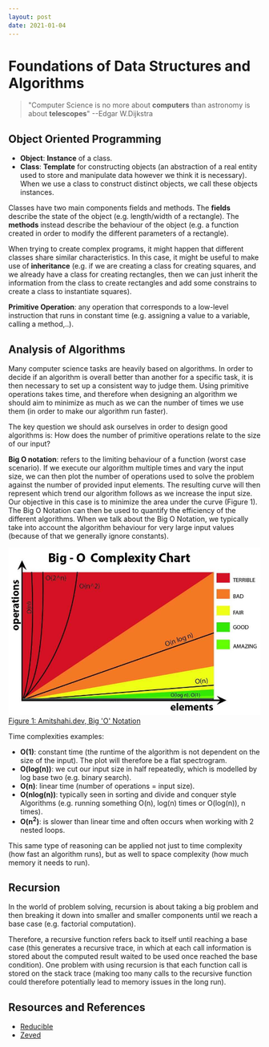 ```yaml
---
layout: post
date: 2021-01-04
---
```


# Foundations of Data Structures and Algorithms

> "Computer Science is no more about **computers** than astronomy is about **telescopes**"
> --Edgar W.Dijkstra

## Object Oriented Programming

- **Object**: **Instance** of a class.
- **Class**: **Template** for constructing objects (an abstraction of a real entity used to store and manipulate data however we think it is necessary). When we use a class to construct distinct objects, we call these objects instances.

Classes have two main components fields and methods. The **fields** describe the state of the object (e.g. length/width of a rectangle). The **methods** instead describe the behaviour of the object (e.g. a function created in order to modify the different parameters of a rectangle).

When trying to create complex programs, it might happen that different classes share similar characteristics. In this case, it might be useful to make use of **inheritance** (e.g. if we are creating a class for creating squares, and we already have a class for creating rectangles, then we can just inherit the information from the class to create rectangles and add some constrains to create a class to instantiate squares).

**Primitive Operation**: any operation that corresponds to a low-level instruction that runs in constant time (e.g. assigning a value to a variable, calling a method,..).

## Analysis of Algorithms

Many computer science tasks are heavily based on algorithms. In order to decide if an algorithm is overall better than another for a specific task, it is then necessary to set up a consistent way to judge them. Using primitive operations takes time, and therefore when designing an algorithm we should aim to minimize as much as we can the number of times we use them (in order to make our algorithm run faster).

The key question we should ask ourselves in order to design good algorithms is: How does the number of primitive operations relate to the size of our input?

**Big O notation**: refers to the limiting behaviour of a function (worst case scenario). If we execute our algorithm multiple times and vary the input size, we can then plot the number of operations used to solve the problem against the number of provided input elements. The resulting curve will then represent which trend our algorithm follows as we increase the input size. Our objective in this case is to minimize the area under the curve (Figure 1). The Big O Notation can then be used to quantify the efficiency of the different algorithms. When we talk about the Big O Notation, we typically take into account the algorithm behaviour for very large input values (because of that we generally ignore constants).

![](/assets/img/bigocomplexitychart.jpeg)<br>
[Figure 1: Amitshahi.dev, Big 'O' Notation](https://amitshahi.dev/blog/2019-06-23-big-o-notation/)

Time complexities examples:
- **O(1)**: constant time (the runtime of the algorithm is not dependent on the size of the input). The plot will therefore be a flat spectrogram.
- **O(log(n))**: we cut our input size in half repeatedly, which is modelled by log base two (e.g. binary search).
- **O(n)**: linear time (number of operations = input size).
- **O(nlog(n))**: typically seen in sorting and divide and conquer style Algorithms (e.g. running something O(n), log(n) times or  O(log(n)), n times).
- **O(n<sup>2</sup>)**: is slower than linear time and often occurs when working with 2 nested loops.

This same type of reasoning can be applied not just to time complexity (how fast an algorithm runs), but as well to space complexity (how much memory it needs to run).

## Recursion
In the world of problem solving, recursion is about taking a big problem and then breaking it down into smaller and smaller components until we reach a base case (e.g. factorial computation).

Therefore, a recursive function refers back to itself until reaching a base case (this generates a recursive trace, in which at each call information is stored about the computed result waited to be used once reached the base condition). One problem with using recursion is that each function call is stored on the stack trace (making too many calls to the recursive function could therefore potentially lead to memory issues in the long run).

## Resources and References
- [Reducible](https://www.youtube.com/channel/UCK8XIGR5kRidIw2fWqwyHRA/videos)
- [Zeved](https://www.youtube.com/channel/UC0dnuYW1-BKqBLBBC3E_diA)
